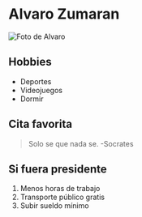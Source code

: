 # Alvaro Zumaran 

![Foto de Alvaro](https://scontent.flim5-2.fna.fbcdn.net/v/t1.0-9/12670780_1066242906761603_4200549774109166394_n.jpg?_nc_cat=100&_nc_oc=AQma1qzxz-DklLheYGSK1EOxwshagjAmEsTUTPChXqBNptX2kDZsUxTDyRpLZt_crZ0&_nc_ht=scontent.flim5-2.fna&oh=eeb60c097b934a6ef7a95be9e579fa1f&oe=5E2BFD46 "Foto de Alvaro")
## Hobbies

* Deportes
* Videojuegos
* Dormir

## Cita favorita
> Solo se que nada se. -Socrates

## Si fuera presidente 

1. Menos horas de trabajo 
2. Transporte público gratis
3. Subir sueldo mínimo

